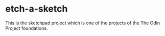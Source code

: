 # etch-a-sketch
This is the sketchpad project which is one of the projects of the The Odin Project foundations.
